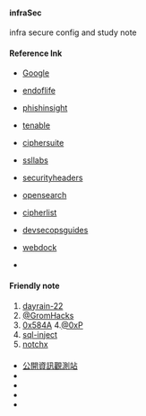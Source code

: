 #### infraSec
infra secure config and study note
#### Reference lnk
+ [Google](https://www.google.com.tw/)
+ [endoflife](https://endoflife.date/)
+ [phishinsight](https://cloud.phishinsight.trendmicro.com/auth/sign-in)
+ [tenable](https://zh-tw.tenable.com/plugins/newest)
+ [ciphersuite](https://ciphersuite.info/cs/)
+ [ssllabs](https://www.ssllabs.com/ssltest/index.html)
+ [securityheaders](https://securityheaders.com/)
+ [opensearch](https://opensearch.org/docs/latest/)
+ [cipherlist](https://syslink.pl/cipherlist/)
+ [devsecopsguides](https://devsecopsguides.com/docs/checklists)
+ [webdock](https://webdock.io/en/docs/how-guides/security-guides)

+ 
[]()
[]()
####  Friendly note

1. [dayrain-22](https://dayrain-22.github.io/cert/)
2. [@GromHacks](https://medium.com/@GromHacks)
3. [0x584A](https://github.com/0x584A/oscp-notes)
4.[@0xP](https://medium.com/@0xP)
5. [sql-inject](https://www.acunetix.com/websitesecurity/sql-injection2/)
6. [notchx](https://notchxor.github.io/oscp-notes/)
[]()
[]()


####
+ [公開資訊觀測站](https://mops.twse.com.tw/mops/web/index)
+ []()
+ []()
+ []()
+ []()
[]()
[]()
